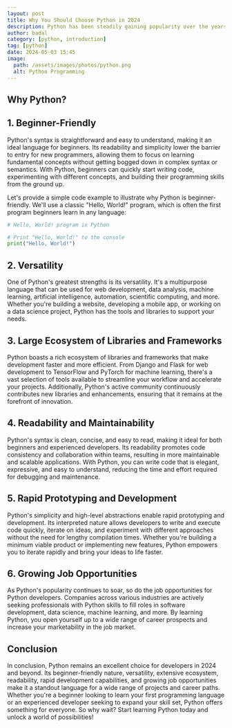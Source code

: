 ```yaml
---
layout: post
title: Why You Should Choose Python in 2024
description: Python has been steadily gaining popularity over the years, and in 2024, it continues to be one of the top programming languages of choice for developers worldwide. Python's syntax is straightforward and easy to understand, making it an ideal language for beginners.
author: badal
category: [python, introduction]
tag: [python]
date: 2024-05-03 15:45
image:
  path: /assets/images/photos/python.png
  alt: Python Programming
---
```


## Why Python?

## 1. Beginner-Friendly

Python's syntax is straightforward and easy to understand, making it an ideal language for beginners. Its readability and simplicity lower the barrier to entry for new programmers, allowing them to focus on learning fundamental concepts without getting bogged down in complex syntax or semantics. With Python, beginners can quickly start writing code, experimenting with different concepts, and building their programming skills from the ground up.

Let's provide a simple code example to illustrate why Python is beginner-friendly. We'll use a classic "Hello, World!" program, which is often the first program beginners learn in any language:

```python
# Hello, World! program in Python

# Print "Hello, World!" to the console
print("Hello, World!")
```

## 2. Versatility

One of Python's greatest strengths is its versatility. It's a multipurpose language that can be used for web development, data analysis, machine learning, artificial intelligence, automation, scientific computing, and more. Whether you're building a website, developing a mobile app, or working on a data science project, Python has the tools and libraries to support your needs.

## 3. Large Ecosystem of Libraries and Frameworks

Python boasts a rich ecosystem of libraries and frameworks that make development faster and more efficient. From Django and Flask for web development to TensorFlow and PyTorch for machine learning, there's a vast selection of tools available to streamline your workflow and accelerate your projects. Additionally, Python's active community continuously contributes new libraries and enhancements, ensuring that it remains at the forefront of innovation.

## 4. Readability and Maintainability

Python's syntax is clean, concise, and easy to read, making it ideal for both beginners and experienced developers. Its readability promotes code consistency and collaboration within teams, resulting in more maintainable and scalable applications. With Python, you can write code that is elegant, expressive, and easy to understand, reducing the time and effort required for debugging and maintenance.

## 5. Rapid Prototyping and Development

Python's simplicity and high-level abstractions enable rapid prototyping and development. Its interpreted nature allows developers to write and execute code quickly, iterate on ideas, and experiment with different approaches without the need for lengthy compilation times. Whether you're building a minimum viable product or implementing new features, Python empowers you to iterate rapidly and bring your ideas to life faster.

## 6. Growing Job Opportunities

As Python's popularity continues to soar, so do the job opportunities for Python developers. Companies across various industries are actively seeking professionals with Python skills to fill roles in software development, data science, machine learning, and more. By learning Python, you open yourself up to a wide range of career prospects and increase your marketability in the job market.

## Conclusion

In conclusion, Python remains an excellent choice for developers in 2024 and beyond. Its beginner-friendly nature, versatility, extensive ecosystem, readability, rapid development capabilities, and growing job opportunities make it a standout language for a wide range of projects and career paths. Whether you're a beginner looking to learn your first programming language or an experienced developer seeking to expand your skill set, Python offers something for everyone. So why wait? Start learning Python today and unlock a world of possibilities!